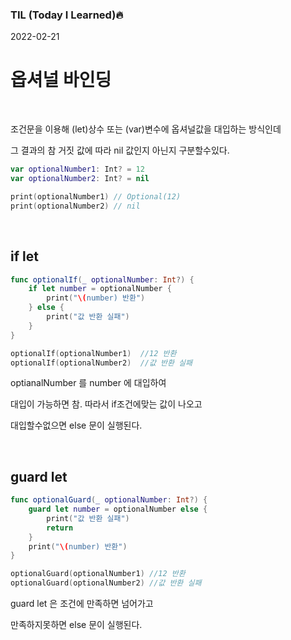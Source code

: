 ### TIL (Today I Learned)🔥

2022-02-21


# 옵셔널 바인딩
<br>

조건문을 이용해 (let)상수 또는 (var)변수에 옵셔널값을 대입하는 방식인데

그 결과의 참 거짓 값에 따라 nil 값인지 아닌지 구분할수있다.

```swift
var optionalNumber1: Int? = 12
var optionalNumber2: Int? = nil

print(optionalNumber1) // Optional(12)
print(optionalNumber2) // nil
```
<br>

## if let

```swift
func optionalIf(_ optionalNumber: Int?) {
    if let number = optionalNumber {
        print("\(number) 반환")
    } else {
        print("값 반환 실패")
    }
}

optionalIf(optionalNumber1)  //12 반환
optionalIf(optionalNumber2)  //값 반환 실패
```
optianalNumber 를 number 에 대입하여 

대입이 가능하면 참. 따라서 if조건에맞는 값이 나오고

대입할수없으면 else 문이 실행된다.

<br>

## guard let
```swift
func optionalGuard(_ optionalNumber: Int?) {
    guard let number = optionalNumber else {
        print("값 반환 실패")
        return
    }
    print("\(number) 반환")
}

optionalGuard(optionalNumber1) //12 반환
optionalGuard(optionalNumber2) //값 반환 실패
```

guard let 은 조건에 만족하면 넘어가고

만족하지못하면 else 문이 실행된다. 
